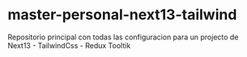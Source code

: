 # master-personal-next13-tailwind
Repositorio principal con todas las configuracion para un projecto de Next13 - TailwindCss - Redux Tooltik
